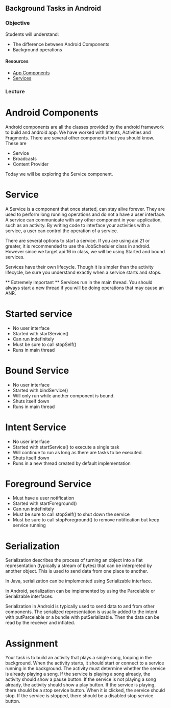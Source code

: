 ## Background Tasks in Android

### Objective

Students will understand:

* The difference between Android Components
* Background operations


#### Resources
- [App Components](https://developer.android.com/guide/components/index.html)
- [Services](https://developer.android.com/guide/components/services.html)


### Lecture

# Android Components
Android components are all the classes provided by the android framework to build
and android app. We have worked with Intents, Activities and Fragments. There
are several other components that you should know. These are
* Service
* Broadcasts
* Content Provider

Today we will be exploring the Service component.

# Service
A Service is a component that once started, can stay alive forever. They are used
to perform long running operations and do not a have a user interface. A service can
communicate with any other component in your application, such as an activity. By
writing code to interface your activities with a service, a user can control the
operation of a service.

There are several options to start a service. If you are using api 21 or greater,
it is recommended to use the JobScheduler class in android. However since we target
api 16 in class, we will be using Started and bound services.

Services have their own lifecycle. Though it is simpler than the activity lifecycle,
be sure you understand exactly when a service starts and stops.

** Extremely Important **
Services run in the main thread. You should always start a new thread if you
will be doing operations that may cause an ANR.

# Started service
* No user interface
* Started with startService()
* Can run indefinitely
* Must be sure to call stopSelf()
* Runs in main thread

# Bound Service
* No user interface
* Started with bindService()
* Will only run while another component is bound.
* Shuts itself down
* Runs in main thread

# Intent Service
* No user interface
* Started with startService() to execute a single task
* Will continue to run as long as there are tasks to be executed.
* Shuts itself down
* Runs in a new thread created by default implementation

# Foreground Service
* Must have a user notification
* Started with startForeground()
* Can run indefinitely
* Must be sure to call stopSelf() to shut down the service
* Must be sure to call stopForeground() to remove notification but keep service running


# Serialization
Serialization describes the process of turning an object into a flat representation
(typically a stream of bytes) that can be interpreted by another object. This is used
to send data from one place to another.

In Java, serialization can be implemented using Serializable interface.

In Android, serialization can be implemented by using the Parcelable or Serializable
interfaces.

Serialization in Android is typically used to send data to and from other components.
The serialized representation is usually added to the intent with putParcelable or
a bundle with putSerializable. Then the data can be read by the receiver and inflated.

# Assignment

Your task is to build an activity that plays a single song, looping in the background.
When the activity starts, it should start or connect to a service running in the background.
The activity must determine whether the service is already playing a song.
If the service is playing a song already, the activity should show a pause button.
If the service is not playing a song already, the activity should show a play button.
If the service is playing, there should be a stop service button. When it is clicked, the service should stop.
If the service is stopped, there should be a disabled stop service button.
